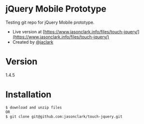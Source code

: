 # jQuery Mobile Prototype
Testing git repo for jQuery Mobile prototype. 
* Live version at [https://www.jasonclark.info/files/touch-jquery/](https://www.jasonclark.info/files/touch-jquery/)
* Created by [@jaclark](https://twitter.com/jaclark)

# Version
1.4.5

# Installation
```sh
$ download and unzip files 
OR
$ git clone git@github.com:jasonclark/touch-jquery.git 
```
